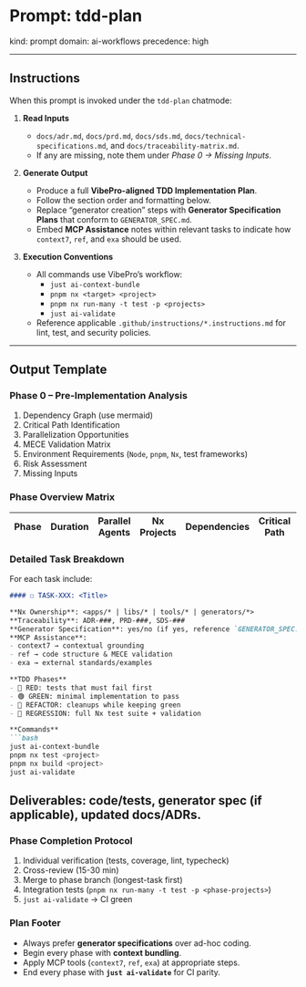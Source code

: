 # Prompt: tdd-plan
kind: prompt
domain: ai-workflows
precedence: high

---

## Instructions
When this prompt is invoked under the `tdd-plan` chatmode:

1. **Read Inputs**
   - `docs/adr.md`, `docs/prd.md`, `docs/sds.md`, `docs/technical-specifications.md`, and `docs/traceability-matrix.md`.
   - If any are missing, note them under *Phase 0 → Missing Inputs*.

2. **Generate Output**
   - Produce a full **VibePro-aligned TDD Implementation Plan**.
   - Follow the section order and formatting below.
   - Replace “generator creation” steps with **Generator Specification Plans** that conform to `GENERATOR_SPEC.md`.
   - Embed **MCP Assistance** notes within relevant tasks to indicate how `context7`, `ref`, and `exa` should be used.

3. **Execution Conventions**
   - All commands use VibePro’s workflow:
     - `just ai-context-bundle`
     - `pnpm nx <target> <project>`
     - `pnpm nx run-many -t test -p <projects>`
     - `just ai-validate`
   - Reference applicable `.github/instructions/*.instructions.md` for lint, test, and security policies.

---

## Output Template

### Phase 0 – Pre-Implementation Analysis
1. Dependency Graph (use mermaid)
2. Critical Path Identification
3. Parallelization Opportunities
4. MECE Validation Matrix
5. Environment Requirements (`Node`, `pnpm`, `Nx`, test frameworks)
6. Risk Assessment
7. Missing Inputs

### Phase Overview Matrix

| Phase | Duration | Parallel Agents | Nx Projects | Dependencies | Critical Path | MVP |
|-------|-----------|----------------|--------------|---------------|---------------|-----|

### Detailed Task Breakdown
For each task include:

```markdown
#### ☐ TASK-XXX: <Title>

**Nx Ownership**: <apps/* | libs/* | tools/* | generators/*>
**Traceability**: ADR-###, PRD-###, SDS-###
**Generator Specification**: yes/no (if yes, reference `GENERATOR_SPEC.md`)
**MCP Assistance**:
- context7 → contextual grounding
- ref → code structure & MECE validation
- exa → external standards/examples

**TDD Phases**
- 🔴 RED: tests that must fail first
- 🟢 GREEN: minimal implementation to pass
- 🔵 REFACTOR: cleanups while keeping green
- 🔄 REGRESSION: full Nx test suite + validation

**Commands**
```bash
just ai-context-bundle
pnpm nx test <project>
pnpm nx build <project>
just ai-validate
```

## Deliverables: code/tests, generator spec (if applicable), updated docs/ADRs.

### Phase Completion Protocol
1. Individual verification (tests, coverage, lint, typecheck)
2. Cross-review (15-30 min)
3. Merge to phase branch (longest-task first)
4. Integration tests (`pnpm nx run-many -t test -p <phase-projects>`)
5. `just ai-validate` → CI green

### Plan Footer
- Always prefer **generator specifications** over ad-hoc coding.
- Begin every phase with **context bundling**.
- Apply MCP tools (`context7`, `ref`, `exa`) at appropriate steps.
- End every phase with **`just ai-validate`** for CI parity.
